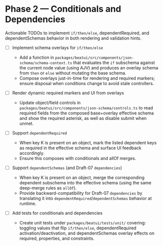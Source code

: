 # Phase 2 — Conditionals and Dependencies

Actionable TODOs to implement `if/then/else`, dependentRequired, and dependentSchemas behavior in both rendering and validation hints.

- [ ] Implement schema overlays for `if/then/else`
  - Add a function in `packages/beatui/src/components/json-schema/schema-context.ts` that evaluates the `if` subschema against the current node value (using AJV) and produces an overlay schema from `then` or `else` without mutating the base schema.
  - Compose overlays just-in-time for rendering and required markers; ensure disposal when conditions change to avoid stale controllers.

- [ ] Render dynamic required markers and UI from overlays
  - Update object/field controls in `packages/beatui/src/components/json-schema/controls.ts` to read required fields from the composed base+overlay effective schema and show the required asterisk, as well as disable submit when unmet.

- [ ] Support `dependentRequired`
  - When key K is present on an object, mark the listed dependent keys as required in the effective schema and surface UI feedback accordingly.
  - Ensure this composes with conditionals and allOf merges.

- [ ] Support `dependentSchemas` (and Draft-07 `dependencies`)
  - When key K is present on an object, merge the corresponding dependent subschema into the effective schema (using the same deep-merge rules as `allOf`).
  - Provide backward-compatibility for Draft-07 `dependencies` by translating it into `dependentRequired`/`dependentSchemas` behavior at runtime.

- [ ] Add tests for conditionals and dependencies
  - Create unit tests under `packages/beatui/tests/unit/` covering: toggling values that flip `if/then/else`, dependentRequired activation/deactivation, and dependentSchemas overlay effects on required, properties, and constraints.

